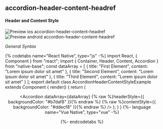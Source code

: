 ## accordion-header-content-headref
#### Header and Content Style

![Preview ios accordion-header-content-headref](https://github.com/GeekyAnts/NativeBase-KitchenSink/raw/v2.6.1/screenshots/ios/accordion-header-content-style.gif)
![Preview android accordion-header-content-headref](https://github.com/GeekyAnts/NativeBase-KitchenSink/raw/v2.6.1/screenshots/android/accordion-header-content-style.gif)


*General Syntax*

{% codetabs name="React Native", type="js" -%}
import React, { Component } from "react";
import { Container, Header, Content, Accordion } from "native-base";
const dataArray = [
  { title: "First Element", content: "Lorem ipsum dolor sit amet" },
  { title: "Second Element", content: "Lorem ipsum dolor sit amet" },
  { title: "Third Element", content: "Lorem ipsum dolor sit amet" }
];
export default class AccordionHeaderContentStyleExample extends Component {
  render() {
    return (
      <Container>
        <Header />
        <Content padder>
          <Accordion
            dataArray={dataArray}
            {% raw %}headerStyle={{ backgroundColor: "#b7daf8" }}{% endraw %}
            {% raw %}contentStyle={{ backgroundColor: "#ddecf8" }}{% endraw %}
          />
        </Content>
      </Container>
    );
  }
}
{%- language name="Vue Native", type="vue" -%}
<template>
  <nb-container>
    <nb-header />
    <nb-content>
      <nb-accordion
        :dataArray="dataArray"
        :headerStyle="{ backgroundColor: '#b7daf8' }"
        :contentStyle="{ backgroundColor: '#ddecf8' }"
      />
    </nb-content>
  </nb-container>
</template>
<script>
export default {
  data: function() {
    return {
      dataArray: [
        { title: "First Element", content: "Lorem ipsum dolor sit amet" },
        { title: "Second Element", content: "Lorem ipsum dolor sit amet" },
        { title: "Third Element", content: "Lorem ipsum dolor sit amet" }
      ],
    };
  },
};
</script>
{%- endcodetabs %}
<p>
    <div id="" class="mobileDevice" style="background: url(&quot;https://docs-v2.nativebase.io/docs/assets/iosphone.png&quot;) no-repeat; padding: 63px 20px 100px 15px; width: 292px; height: 600px;margin:0 auto;float:none;">
        <img src="https://github.com/GeekyAnts/NativeBase-KitchenSink/raw/v2.6.1/screenshots/ios/accordion-header-content-style.gif" alt="" style="display:block !important" />
    </div>
</p>
<br />